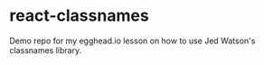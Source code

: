 # react-classnames
Demo repo for my egghead.io lesson on how to use Jed Watson's classnames library.
